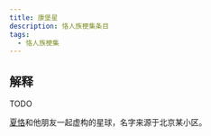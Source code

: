 ```yaml
---
title: 康堡星
description: 恪人族梗集条目
tags:
  - 恪人族梗集
---
```


## 解释

TODO

[夏恪](../夏恪)和他朋友一起虚构的星球，名字来源于北京某小区。
